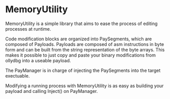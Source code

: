 <h1>MemoryUtility</h1>

MemoryUtility is a simple library that aims to ease the process of editing processes at runtime. 

Code modification blocks are organized into PaySegments, which are composed of Payloads.  Payloads are composed of asm instructions in byte form and can be built from the string representation of the byte arrays.  This makes it possible to just copy and paste your binary modifications from ollydbg into a useable payload. 

The PayManager is in charge of injecting the PaySegments into the target exectuable. 

Modifying a running process with MemoryUtility is as easy as building your payload and calling Inject() on PayManager. 
